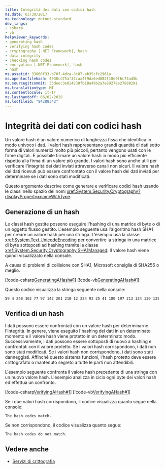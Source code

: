 ```yaml
---
title: Integrità dei dati con codici hash
ms.date: 03/30/2017
ms.technology: dotnet-standard
dev_langs:
- csharp
- vb
helpviewer_keywords:
- generating hash
- verifying hash codes
- cryptography [.NET Framework], hash
- data integrity
- checking hash codes
- encryption [.NET Framework], hash
- hash
ms.assetid: 33660f33-b70f-4dca-8c87-ab35cfc2961a
ms.openlocfilehash: 4938cd75af32caa4f9da6ed682f18e9f6c73ad5b
ms.sourcegitcommit: 33deec3e814238fb18a49b2a7e89278e27888291
ms.translationtype: MT
ms.contentlocale: it-IT
ms.lasthandoff: 06/02/2020
ms.locfileid: "84288342"
---
```

# <a name="ensuring-data-integrity-with-hash-codes"></a>Integrità dei dati con codici hash
Un valore hash è un valore numerico di lunghezza fissa che identifica in modo univoco i dati. I valori hash rappresentano grandi quantità di dati sotto forma di valori numerici molto più piccoli, pertanto vengono usati con le firme digitali. È possibile firmare un valore hash in modo più efficiente rispetto alla firma di un valore più grande. I valori hash sono anche utili per verificare l'integrità dei dati inviati attraverso canali non sicuri. Il valore hash dei dati ricevuti può essere confrontato con il valore hash dei dati inviati per determinare se i dati sono stati modificati.  
  
 Questo argomento descrive come generare e verificare codici hash usando le classi nello spazio dei nomi <xref:System.Security.Cryptography?displayProperty=nameWithType>.  
  
## <a name="generating-a-hash"></a>Generazione di un hash  
 Le classi hash gestite possono eseguire l'hashing di una matrice di byte o di un oggetto flusso gestito. L'esempio seguente usa l'algoritmo hash SHA1 per creare un valore hash per una stringa. L'esempio usa la classe <xref:System.Text.UnicodeEncoding> per convertire la stringa in una matrice di byte sottoposti ad hashing tramite la classe <xref:System.Security.Cryptography.SHA1Managed>. Il valore hash viene quindi visualizzato nella console.  

 A causa di problemi di collisione con SHA1, Microsoft consiglia di SHA256 o meglio.
  
 [!code-csharp[GeneratingAHash#1](../../../samples/snippets/csharp/VS_Snippets_CLR/generatingahash/cs/program.cs#1)]
 [!code-vb[GeneratingAHash#1](../../../samples/snippets/visualbasic/VS_Snippets_CLR/generatingahash/vb/program.vb#1)]  
  
 Questo codice visualizza la stringa seguente nella console:  
  
 `59 4 248 102 77 97 142 201 210 12 224 93 25 41 100 197 213 134 130 135`  
  
## <a name="verifying-a-hash"></a>Verifica di un hash  
 I dati possono essere confrontati con un valore hash per determinarne l'integrità. In genere, viene eseguito l'hashing dei dati in un determinato momento e il valore hash viene protetto in un determinato modo. Successivamente, i dati possono essere sottoposti di nuovo a hashing e confrontati con il valore protetto. Se i valori hash corrispondono, i dati non sono stati modificati. Se i valori hash non corrispondono, i dati sono stati danneggiati. Affinché questo sistema funzioni, l'hash protetto deve essere crittografato o mantenuto segreto a tutte le parti non attendibili.  
  
 L'esempio seguente confronta il valore hash precedente di una stringa con un nuovo valore hash. L'esempio analizza in ciclo ogni byte dei valori hash ed effettua un confronto.  
  
 [!code-csharp[VerifyingAHash#1](../../../samples/snippets/csharp/VS_Snippets_CLR/verifyingahash/cs/program.cs#1)]
 [!code-vb[VerifyingAHash#1](../../../samples/snippets/visualbasic/VS_Snippets_CLR/verifyingahash/vb/program.vb#1)]  
  
 Se i due valori hash corrispondono, il codice visualizza quanto segue nella console:  
  
```console  
The hash codes match.  
```  
  
 Se non corrispondono, il codice visualizza quanto segue:  
  
```console  
The hash codes do not match.  
```  
  
## <a name="see-also"></a>Vedere anche

- [Servizi di crittografia](cryptographic-services.md)
